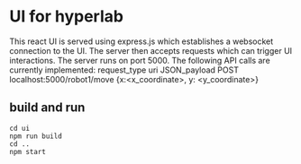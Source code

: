 # UI for hyperlab
This react UI is served using express.js which establishes a websocket connection to the UI. The server then accepts requests which can trigger UI interactions.
The server runs on port 5000.
The following API calls are currently implemented:
request_type uri JSON_payload
POST localhost:5000/robot1/move {x:<x_coordinate>, y: <y_coordinate>}


## build and run
~~~
cd ui
npm run build
cd ..
npm start
~~~
